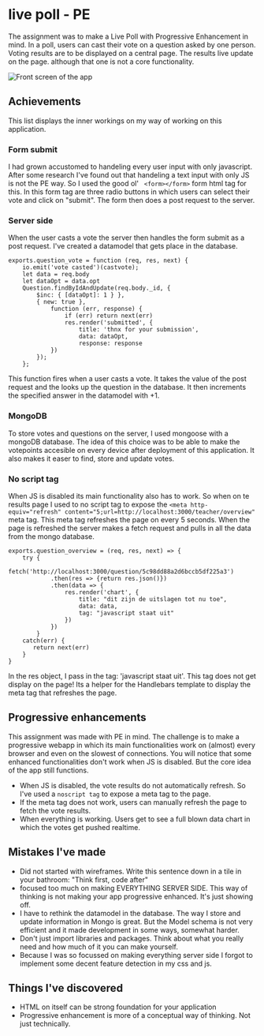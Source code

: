 # live poll - PE
The assignment was to make a Live Poll with Progressive Enhancement in mind.
In a poll, users can cast their vote on a question asked by one person.
Voting results are to be displayed on a central page. The results live update on the page. although that one is not a core functionality.

![Front screen of the app]("https://raw.githubusercontent.com/Techdemo/livePoll-PE/master/assets/screen.png")

## Achievements
This list displays the inner workings on my way of working on this application.

### Form submit
I had grown accustomed to handeling every user input with only javascript. After some research I've found out that handeling a text input with only JS is not the PE way. So I used the good ol'  ` <form></form>` form html tag for this.
In this form tag are three radio buttons in which users can select their vote and click on "submit". The form then does a post request to the server.

### Server side
When the user casts a vote the server then handles the form submit as a post request. I've created a datamodel that gets place in the database.

```
exports.question_vote = function (req, res, next) {
    io.emit('vote casted')(castvote);
    let data = req.body
    let dataOpt = data.opt
    Question.findByIdAndUpdate(req.body._id, {
        $inc: { [dataOpt]: 1 } },
        { new: true },
            function (err, response) {
                if (err) return next(err)
                res.render('submitted', {
                    title: 'thnx for your submission',
                    data: dataOpt,
                    response: response
            })
        });
    };
```

This function fires when a user casts a vote. It takes the value of the post request and the looks up the question in the database. It then increments the specified answer in the datamodel with +1.

### MongoDB
To store votes and questions on the server, I used mongoose with a mongoDB database. The idea of this choice was to be able to make the votepoints accesible on every device after deployment of this application.
It also makes it easer to find, store and update votes.

### No script tag
When JS is disabled its main functionality also has to work. So when on te results page I used to no script tag to expose the `<meta http-equiv="refresh" content="5;url=http://localhost:3000/teacher/overview"` meta tag. This meta tag refreshes the page on every 5 seconds. When the page is refreshed the server makes a fetch request and pulls in all the data from the mongo database.

```
exports.question_overview = (req, res, next) => {
    try {
        fetch('http://localhost:3000/question/5c98dd88a2d6bccb5df225a3')
            .then(res => {return res.json()})
            .then(data => {
                res.render('chart', {
                    title: "dit zijn de uitslagen tot nu toe",
                    data: data,
                    tag: "javascript staat uit"
                })
            })
        }
    catch(err) {
       return next(err)
    }
}
```

In the res object, I pass in the tag: 'javascript staat uit'.
This tag does not get display on the page!
Its a helper for the Handlebars template to display the meta tag that refreshes the page.

## Progressive enhancements
This assignment was made with PE in mind. The challenge is to make a progressive webapp in which its main functionalities work on (almost) every browser and even on the slowest of connections. You will notice that some enhanced functionalities don't work when JS is disabled. But the core idea of the app still functions.

- When JS is disabled, the vote results do not automatically refresh. So I've used a `noscript tag` to expose a meta tag to the page.
- If the meta tag does not work, users can manually refresh the page to fetch the vote results.
- When everything is working. Users get to see a full blown data chart in which the votes get pushed realtime.

## Mistakes I've made
- Did not started with wireframes. Write this sentence down in a tile in your bathroom: "Think first, code after"
- focused too much on making EVERYTHING SERVER SIDE. This way of thinking is not making your app progressive enhanced. It's just showing off.
- I have to rethink the datamodel in the database. The way I store and update information in Mongo is great. But the Model schema is not very efficient and it made development in some ways, somewhat harder.
- Don't just import libraries and packages. Think about what you really need and how much of it you can make yourself.
- Because I was so focussed on making everything server side I forgot to implement some decent feature detection in my css and js.

## Things I've discovered
- HTML on itself can be strong foundation for your application
- Progressive enhancement is more of a conceptual way of thinking. Not just technically.


